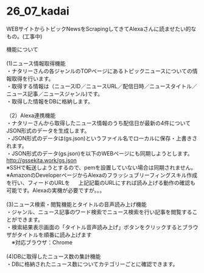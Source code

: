 # 26_07_kadai
WEBサイトからトピックNewsをScrapingしてきてAlexaさんに読ませたい的なもの。(工事中)

機能について<br>
<br>
(1)ニュース情報取得機能<br>
・ナタリーさんの各ジャンルのTOPページにあるトピックニュースについての情報取得を行います。<br>
・取得する情報は（ニュースID／ニュースURL／配信日時／ニュースタイトル／ニュース記事／ニュースジャンル)です。<br>
・取得した情報をDBに格納します。<br>
<br>
（2）Alexa連携機能<br>
・ナタリーさんから取得したニュース情報のうち配信日が最新の4件についてJSON形式のデータを生成します。<br>
・JSON形式のデータは(gs.json)というファイル名でローカルに保存・上書きされます。<br>
・JSON形式のデータ(gs.json)を以下のWEBページにも同期しようとします。<br>
 http://gssekita.work/gs.json<br>
 ※SSHで転送しようとするので、pemを設置していない場合は同期されません。<br>
 ※AmazonのDeveloperページからAlexaのフラッシュブリーフィングスキル作成を行い、フィードのURLを
　 上記記載のURLにすれば読み上げる動作の確認も可能です。Alexaの実機が必要ですが。。。<br>
<br>
(3)ニュース検索・閲覧機能とタイトルの音声読み上げ機能<br>
・ジャンル、ニュース記事のワード検索でニュース検索を行い記事を閲覧することができます。<br>
・検索結果表示画面の「タイトル音声読み上げ」ボタンをクリックするとブラウザがタイトルを順番に読み上げます<br>
　※対応ブラウザ：Chrome<br>
<br>
(4)DBに取得したニュース数の集計機能<br>
・DBに格納されたニュース数についてカテゴリーごとに確認できます。<br>
